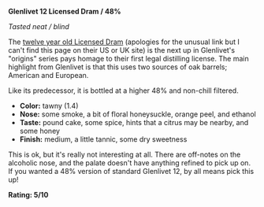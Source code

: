 **Glenlivet 12 Licensed Dram / 48%**

*Tasted neat / blind*

The [twelve year old Licensed Dram](https://web.archive.org/web/20220819115635/https://www.theglenlivet.com/zh-TW/the-collection/licensed-dram) (apologies for the unusual link but I can't find this page on their US or UK site) is the next up in Glenlivet's "origins" series pays homage to their first legal distilling license. The main highlight from Glenlivet is that this uses two sources of oak barrels; American and European.

Like its predecessor, it is bottled at a higher 48% and non-chill filtered.

* **Color:** tawny (1.4)
* **Nose:** some smoke, a bit of floral honeysuckle, orange peel, and ethanol
* **Taste:** pound cake, some spice, hints that a citrus may be nearby, and some honey
* **Finish:** medium, a little tannic, some dry sweetness

This is ok, but it's really not interesting at all. There are off-notes on the alcoholic nose, and the palate doesn't have anything refined to pick up on.  If you wanted a 48% version of standard Glenlivet 12, by all means pick this up!

**Rating: 5/10**